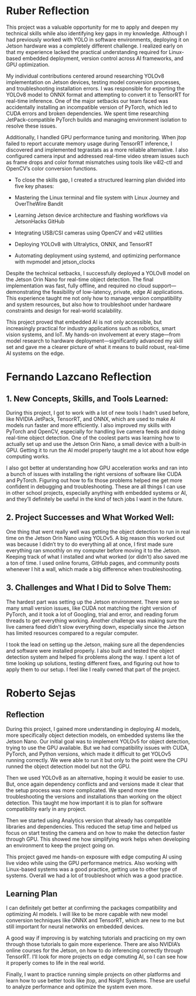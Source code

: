 # Ruber Reflection

This project was a valuable opportunity for me to apply and deepen my technical skills while also identifying key gaps in my knowledge. Although I had previously worked with YOLO in software environments, deploying it on Jetson hardware was a completely different challenge. I realized early on that my experience lacked the practical understanding required for Linux-based embedded deployment, version control across AI frameworks, and GPU optimization.

My individual contributions centered around researching YOLOv8 implementation on Jetson devices, testing model conversion processes, and troubleshooting installation errors. I was responsible for exporting the YOLOv8 model to ONNX format and attempting to convert it to TensorRT for real-time inference. One of the major setbacks our team faced was accidentally installing an incompatible version of PyTorch, which led to CUDA errors and broken dependencies. We spent time researching JetPack-compatible PyTorch builds and managing environment isolation to resolve these issues.

Additionally, I handled GPU performance tuning and monitoring. When jtop failed to report accurate memory usage during TensorRT inference, I discovered and implemented tegrastats as a more reliable alternative. I also configured camera input and addressed real-time video stream issues such as frame drops and color format mismatches using tools like v4l2-ctl and OpenCV’s color conversion functions.

* To close the skills gap, I created a structured learning plan divided into five key phases:

* Mastering the Linux terminal and file system with Linux Journey and OverTheWire Bandit

* Learning Jetson device architecture and flashing workflows via JetsonHacks GitHub

* Integrating USB/CSI cameras using OpenCV and v4l2 utilities

* Deploying YOLOv8 with Ultralytics, ONNX, and TensorRT

* Automating deployment using systemd, and optimizing performance with nvpmodel and jetson_clocks

Despite the technical setbacks, I successfully deployed a YOLOv8 model on the Jetson Orin Nano for real-time object detection. The final implementation was fast, fully offline, and required no cloud support—demonstrating the feasibility of low-latency, private, edge AI applications. This experience taught me not only how to manage version compatibility and system resources, but also how to troubleshoot under hardware constraints and design for real-world scalability.

This project proved that embedded AI is not only accessible, but increasingly practical for industry applications such as robotics, smart vision systems, and IoT. My hands-on involvement at every stage—from model research to hardware deployment—significantly advanced my skill set and gave me a clearer picture of what it means to build robust, real-time AI systems on the edge.

# Fernando Lazcano Reflection

## 1. New Concepts, Skills, and Tools Learned:

During this project, I got to work with a lot of new tools I hadn’t used before, like NVIDIA JetPack, TensorRT, and ONNX, which are used to make AI models run faster and more efficiently. I also improved my skills with PyTorch and OpenCV, especially for handling live camera feeds and doing real-time object detection. One of the coolest parts was learning how to actually set up and use the Jetson Orin Nano, a small device with a built-in GPU. Getting it to run the AI model properly taught me a lot about how edge computing works.

I also got better at understanding how GPU acceleration works and ran into a bunch of issues with installing the right versions of software like CUDA and PyTorch. Figuring out how to fix those problems helped me get more confident in debugging and troubleshooting. These are all things I can use in other school projects, especially anything with embedded systems or AI, and they’ll definitely be useful in the kind of tech jobs I want in the future.

## 2. Project Successes and What Worked Well:

One thing that went really well was getting the object detection to run in real time on the Jetson Orin Nano using YOLOv5. A big reason this worked out was because I didn’t try to do everything all at once, I first made sure everything ran smoothly on my computer before moving it to the Jetson. Keeping track of what I installed and what worked (or didn’t) also saved me a ton of time. I used online forums, GitHub pages, and community posts whenever I hit a wall, which made a big difference when troubleshooting.

## 3. Challenges and What I Did to Solve Them:

The hardest part was setting up the Jetson environment. There were so many small version issues, like CUDA not matching the right version of PyTorch, and it took a lot of Googling, trial and error, and reading forum threads to get everything working. Another challenge was making sure the live camera feed didn’t slow everything down, especially since the Jetson has limited resources compared to a regular computer.

I took the lead on setting up the Jetson, making sure all the dependencies and software were installed properly. I also built and tested the object detection system and helped fix problems along the way. I spent a lot of time looking up solutions, testing different fixes, and figuring out how to apply them to our setup. I feel like I really owned that part of the project.


# Roberto Sejas
## Reflection
During this project, I gained more understanding in deploying AI models, more specifically object detection models, on embedded systems like the Jetson Nano. Our initial goal was to implement YOLOv5 for  object detection, trying to use the GPU available. But we had compatibility issues with CUDA, PyTorch, and Python versions, which made it difficult to get YOLOv5 running correctly. We were able to run it but only to the point were the CPU runned the object detection model but not the GPU.

Then we used YOLOv8 as an alternative, hoping it would be easier to use. But, once again dependency conflicts and and versions made it clear that the setup process was more complicated. We spend more 
time troubleshooting the versions and installations than working on the object detection. This  taught me how important it is to plan for software compatibility early in any project.

Then we started using Analytics version that already has compatible libraries and 
dependencies. This  reduced the setup time and helped us focus on start testing the camera and on how to make the detection faster through GPU. This showed me how simplifying work helps when developing an environment
to keep the project going on.

This project gaved me hands-on exposure with edge computing AI using live video while using 
the GPU performance metrics. Also working with Linux-based systems was a good practice, getting use to other type of
systems. Overall we had a lot of troubleshoot which was a good practice.

## Learning Plan
I can definitely get better at confirming the packages compatibility and optimizing AI models. 
I will like to be more capable with new model conversion techniques like ONNX and TensorRT,
which are new to me but still important for neural networks on embedded devices.

A good way if improving is by watching tutorials and practicing on my own through those tutorials
to gain more experience. There are also NVIDIA’s online courses for the Jetson, on how to do inferencing correctly
through TensorRT. I’ll look for more projects on edge comuting AI, so I can see how it properly
comes to life in the real world.

Finally, I want to practice running simple projects on other platforms and learn how to use better
tools like jtop, and Nsight Systems. These are useful to analyze performance 
and optimize the system even more.

